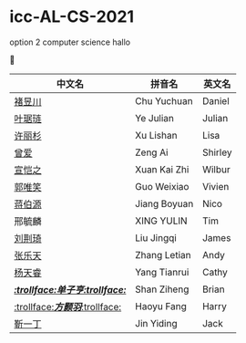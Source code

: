 # icc-AL-CS-2021
option 2 computer science
hallo

🤥

中文名|拼音名|英文名
-----|-----|-----
[褚昱川](https://github.com/Yuudachi530)|Chu Yuchuan|Daniel
[叶琚琏](https://github.com/GodspeedyJulian)|Ye Julian|Julian
[许丽杉](https://github.com/ZeroxAlone)|Xu Lishan|Lisa
[曾爱](https://github.com/ShirleyAiko)|Zeng Ai|Shirley
[宣恺之](https://github.com/WilburXuan)|Xuan Kai Zhi|Wilbur
[郭唯笑](https://github.com/WeixiaoG)|Guo Weixiao|Vivien
[蒋伯源](https://github.com/jby0107)|Jiang Boyuan|Nico
邢毓麟|XING YULIN|Tim
[刘荆琦](https://github.com/JamessssLiu)|Liu Jingqi|James
[张乐天](https://github.com/Loskiz)|Zhang Letian|Andy
[杨天睿](https://github.com/CathyYang1118)|Yang Tianrui|Cathy
[*__:trollface:单子亨:trollface:__*](https://github.com/BrianShan974/Hello-World)|Shan Ziheng|Brian
[:trollface:_**方颢羽**_:trollface:](https://github.com/haoyuF996)|Haoyu Fang|Harry
[靳一丁](https://github.com/)|Jin Yiding|Jack
